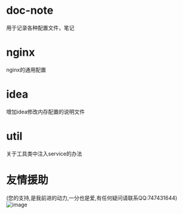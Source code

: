 # doc-note
用于记录各种配置文件，笔记

# nginx
nginx的通用配置

# idea
增加idea修改内存配置的说明文件

# util
关于工具类中注入service的办法

# 友情援助  
(您的支持,是我前进的动力,一分也是爱,有任何疑问请联系QQ:747431644)  
![image](https://github.com/niyite/image/blob/master/1552375153915.jpg)

